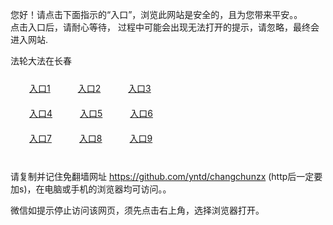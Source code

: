 您好！请点击下面指示的“入口”，浏览此网站是安全的，且为您带来平安。。 <br/>
点击入口后，请耐心等待， 过程中可能会出现无法打开的提示，请忽略，最终会进入网站. </br>

法轮大法在长春<br/>
<div style="padding:10px"><a style="margin:20px" target="_blank" href="https://dauqldxqrrpaz.cloudfront.net/2Qpsp?mzuhg" id="ccLink1" rel="nofollow">入口1</a> <a target="_blank" style="margin:20px" href="https://d38der94lsgen4.cloudfront.net/2Qpsp?mywqpo" id="ccLink2" rel="nofollow">入口2</a> <a style="margin:20px" target="_blank" href="https://d1nfj5oabr8e4m.cloudfront.net/2Qpsp?dzatvuf" id="ccLink3" rel="nofollow">入口3</a></div>

<div style="padding:10px" ><a style="margin:20px" target="_blank" href="https://dauqldxqrrpaz.cloudfront.net/2Qpsp?mzuhg" id="ccLink4" rel="nofollow">入口4</a> <a style="margin:20px" href="https://d38der94lsgen4.cloudfront.net/2Qpsp?mywqpo" target="_blank" id="ccLink5" rel="nofollow">入口5</a> <a style="margin:20px" href="https://d1nfj5oabr8e4m.cloudfront.net/2Qpsp?dzatvuf" target="_blank" id="ccLink6" rel="nofollow">入口6</a></div>

<div style="padding:10px"><a style="margin:20px" target="_blank" href="https://dauqldxqrrpaz.cloudfront.net/2Qpsp?mzuhg" id="ccLink7" rel="nofollow">入口7</a> <a style="margin:20px" href="https://d38der94lsgen4.cloudfront.net/2Qpsp?mywqpo" target="_blank" id="ccLink8" rel="nofollow">入口8</a> <a style="margin:20px" target="_blank" href="https://d1nfj5oabr8e4m.cloudfront.net/2Qpsp?dzatvuf" id="ccLink9" rel="nofollow">入口9</a></div>

<br/>



请复制并记住免翻墙网址 https://github.com/yntd/changchunzx (http后一定要加s)，在电脑或手机的浏览器均可访问。。<br/>

微信如提示停止访问该网页，须先点击右上角，选择浏览器打开。
